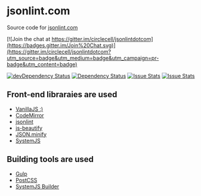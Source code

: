 # jsonlint.com

Source code for [jsonlint.com](http://jsonlint.com)

[![Join the chat at https://gitter.im/circlecell/jsonlintdotcom](https://badges.gitter.im/Join%20Chat.svg)](https://gitter.im/circlecell/jsonlintdotcom?utm_source=badge&utm_medium=badge&utm_campaign=pr-badge&utm_content=badge)

[![devDependency Status](https://img.shields.io/david/dev/circlecell/jsonlintdotcom.svg)](https://david-dm.org/circlecell/jsonlintdotcom#info=devDependencies)
[![Dependency Status](https://img.shields.io/david/circlecell/jsonlintdotcom.svg)](https://david-dm.org/circlecell/jsonlintdotcom)
[![Issue Stats](http://issuestats.com/github/circlecell/jsonlintdotcom/badge/pr)](http://issuestats.com/github/circlecell/jsonlintdotcom)
[![Issue Stats](http://issuestats.com/github/circlecell/jsonlintdotcom/badge/issue)](http://issuestats.com/github/circlecell/jsonlintdotcom)

## Front-end libraraies are used
- [VanillaJS :)](http://vanilla-js.com/)
- [CodeMirror](https://www.npmjs.com/package/codemirror)
- [jsonlint](https://www.npmjs.com/package/jsonlint)
- [js-beautify](https://www.npmjs.com/package/js-beautify)
- [JSON.minify](https://github.com/getify/JSON.minify/tree/javascript)
- [SystemJS](https://github.com/systemjs/systemjs)

## Building tools are used
- [Gulp](http://gulpjs.com/)
- [PostCSS](https://github.com/postcss/postcss)
- [SystemJS Builder](https://github.com/systemjs/builder)
